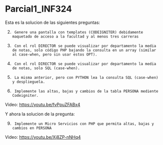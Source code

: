 # Parcial1_INF324


Esta es la solucion de las siguientes preguntas:

2.      Genere una pantalla con templates (CODEIGNITER) debidamente maquetado de acceso a la facultad y al menos tres carreras

4.      Con el rol DIRECTOR se puede visualizar por departamento la media de notas, solo código PHP bajando la consulta en un array (similar al case-when, pero sin usar estos OPT).

5.      Con el rol DIRECTOR se puede visualizar por departamento la media de notas, solo SQL (case-when).

6.      La misma anterior, pero con PYTHON lea la consulta SQL (case-when) y desplieguela.

7.      Implemente las altas, bajas y cambios de la tabla PERSONA mediente Codeigniter.

Video:
https://youtu.be/fvPpuZFABx4



Y ahora la solucion de la pregunta:

9.      Implemente un Micro Servicios con PHP que permita altas, bajas y cambios en PERSONA

Video:
https://youtu.be/Xj8ZP-nNHq4
